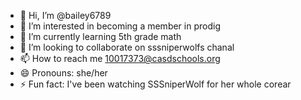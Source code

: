 - 👋 Hi, I’m @bailey6789
- 👀 I’m interested in becoming a member in prodig
- 🌱 I’m currently learning 5th grade math 
- 💞️ I’m looking to collaborate on sssniperwolfs chanal
- 📫 How to reach me 10017373@casdschools.org
- 😄 Pronouns: she/her
- ⚡ Fun fact: I've been watching SSSniperWolf for her whole corear 

<!---
bailey6789/bailey6789 is a ✨ special ✨ repository because its `README.md` (this file) appears on your GitHub profile.
You can click the Preview link to take a look at your changes.
--->
